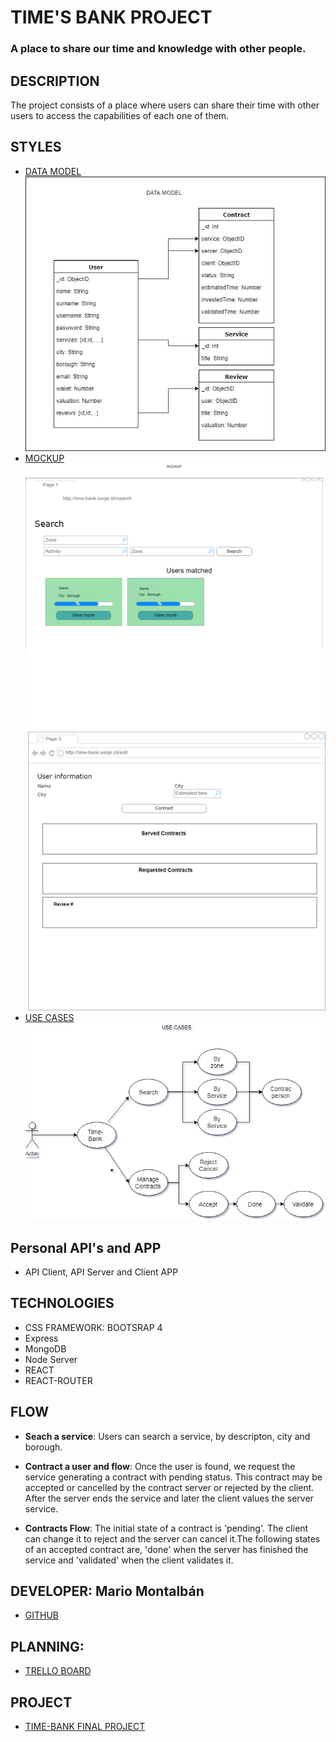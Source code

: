 # TIME'S BANK PROJECT
### A place to share our time and knowledge with other people.

## DESCRIPTION

The project consists of a place where users can share their time with other users to access the capabilities of each one of them.

## STYLES

- [DATA MODEL](docs/DataModel.png)
    ![GitHub Logo](docs/DataModel.png)
- [MOCKUP](docs/Mockup.png)
    ![GitHub Logo](docs/Mockup.png)
- [USE CASES](docs/UseCases.png)
    ![GitHub Logo](docs/UseCases.png)

## Personal API's and APP

- API Client, API Server and Client APP

## TECHNOLOGIES

- CSS FRAMEWORK: BOOTSRAP 4
- Express
- MongoDB
- Node Server
- REACT
- REACT-ROUTER

## FLOW

- **Seach a service**: Users can search a service, by descripton, city and borough.

- **Contract a user and flow**: Once the user is found, we request the service generating a contract with pending status. This contract may be accepted or cancelled by the contract server or rejected by the client. After the server ends the service and later the client values the server service.

- **Contracts Flow**: The initial state of a contract is 'pending'. The client can change it to reject and the server can cancel it.The following states of an accepted contract are, 'done' when the server has finished the service and 'validated' when the client validates it.

## DEVELOPER: Mario Montalbán

- [GITHUB](https://github.com/Monty4/Time-Bank/tree/develop)

## PLANNING:
- [TRELLO BOARD](https://trello.com/b/1Gl3tS01/time-bank)

## PROJECT

- [TIME-BANK FINAL PROJECT](http://time-bank.surge.sh/)